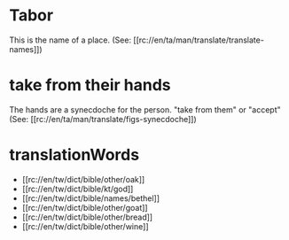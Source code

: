 # Tabor

This is the name of a place. (See: [[rc://en/ta/man/translate/translate-names]])

# take from their hands

The hands are a synecdoche for the person. "take from them" or "accept" (See: [[rc://en/ta/man/translate/figs-synecdoche]])

# translationWords

* [[rc://en/tw/dict/bible/other/oak]]
* [[rc://en/tw/dict/bible/kt/god]]
* [[rc://en/tw/dict/bible/names/bethel]]
* [[rc://en/tw/dict/bible/other/goat]]
* [[rc://en/tw/dict/bible/other/bread]]
* [[rc://en/tw/dict/bible/other/wine]]